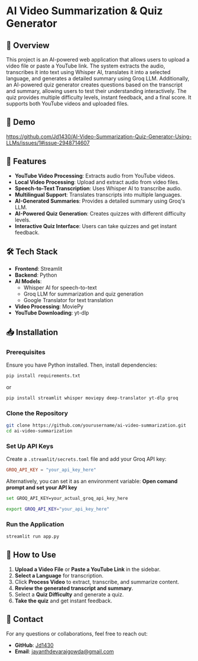 # AI Video Summarization & Quiz Generator

## 📌 Overview
This project is an AI-powered web application that allows users to upload a video file or paste a YouTube link. The system extracts the audio, transcribes it into text using Whisper AI, translates it into a selected language, and generates a detailed summary using Groq LLM. Additionally, an AI-powered quiz generator creates questions based on the transcript and summary, allowing users to test their understanding interactively. The quiz provides multiple difficulty levels, instant feedback, and a final score. It supports both YouTube videos and uploaded files.

## 📌 Demo
https://github.com/Jd1430/AI-Video-Summarization-Quiz-Generator-Using-LLMs/issues/1#issue-2948714607

## 🚀 Features
- **YouTube Video Processing**: Extracts audio from YouTube videos.
- **Local Video Processing**: Upload and extract audio from video files.
- **Speech-to-Text Transcription**: Uses Whisper AI to transcribe audio.
- **Multilingual Support**: Translates transcripts into multiple languages.
- **AI-Generated Summaries**: Provides a detailed summary using Groq's LLM.
- **AI-Powered Quiz Generation**: Creates quizzes with different difficulty levels.
- **Interactive Quiz Interface**: Users can take quizzes and get instant feedback.

## 🛠️ Tech Stack
- **Frontend**: Streamlit
- **Backend**: Python
- **AI Models**:
  - Whisper AI for speech-to-text
  - Groq LLM for summarization and quiz generation
  - Google Translator for text translation
- **Video Processing**: MoviePy
- **YouTube Downloading**: yt-dlp

## 📥 Installation
### Prerequisites
Ensure you have Python installed. Then, install dependencies:
```bash
pip install requirements.txt
```
or
```bash
pip install streamlit whisper moviepy deep-translator yt-dlp groq
```

### Clone the Repository
```bash
git clone https://github.com/yourusername/ai-video-summarization.git
cd ai-video-summarization
```

### Set Up API Keys
Create a `.streamlit/secrets.toml` file and add your Groq API key:
```toml
GROQ_API_KEY = "your_api_key_here"
```

Alternatively, you can set it as an environment variable:
 **Open comand prompt and set your API key**
```bash
set GROQ_API_KEY=your_actual_groq_api_key_here
```
```bash
export GROQ_API_KEY="your_api_key_here"
```

### Run the Application
```bash
streamlit run app.py
```

## 🎥 How to Use
1. **Upload a Video File** or **Paste a YouTube Link** in the sidebar.
2. **Select a Language** for transcription.
3. Click **Process Video** to extract, transcribe, and summarize content.
4. **Review the generated transcript and summary**.
5. Select a **Quiz Difficulty** and generate a quiz.
6. **Take the quiz** and get instant feedback.



## 🔗 Contact
For any questions or collaborations, feel free to reach out:
- **GitHub**: [Jd1430](https://github.com/Jd1430)
- **Email**: jayanthdevarajgowda@gmail.com
